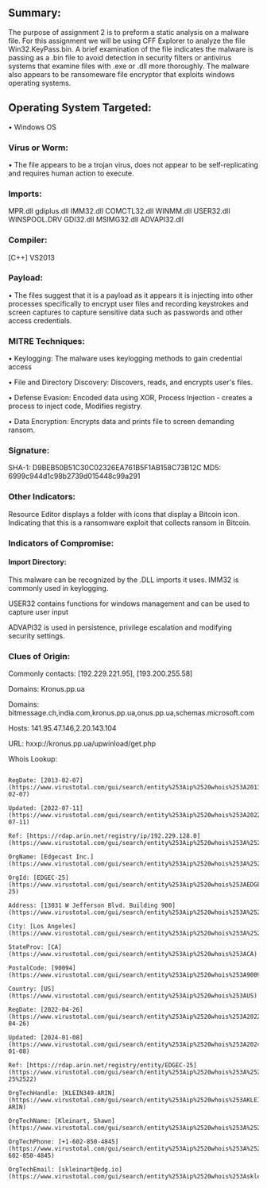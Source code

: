 ## Summary:

The purpose of assignment 2 is to preform a static analysis on a malware file. For this assignment we will be using CFF Explorer to analyze the file Win32.KeyPass.bin. A brief examination of the file indicates the malware is passing as a .bin file to avoid detection in security filters or antivirus systems that examine files with .exe or .dll more thoroughly. The malware also appears to be ransomeware file encryptor that exploits windows operating systems. 

## Operating System Targeted:

• Windows OS

### Virus or Worm:

• The file appears to be a trojan virus, does not appear to be self-replicating and requires human action to execute. 

### Imports:

MPR.dll
gdiplus.dll 
IMM32.dll 
COMCTL32.dll 
WINMM.dll 
USER32.dll 
WINSPOOL.DRV 
GDI32.dll 
MSIMG32.dll 
ADVAPI32.dll

### Compiler:

[C++] VS2013

### Payload:

• The files suggest that it is a payload as it appears it is injecting into other processes specifically to encrypt user files and recording keystrokes and screen captures to capture sensitive data such as passwords and other access credentials. 

### MITRE Techniques:

• Keylogging: The malware uses keylogging methods to gain credential access 

• File and Directory Discovery: Discovers, reads, and encrypts user's files.

• Defense Evasion: Encoded data using XOR, Process Injection - creates a process to inject code, Modifies registry. 

• Data Encryption: Encrypts data and prints file to screen demanding ransom.

### Signature:

SHA-1: D9BEB50B51C30C02326EA761B5F1AB158C73B12C
MD5: 6999c944d1c98b2739d015448c99a291

### Other Indicators:

Resource Editor displays a folder with icons that display a Bitcoin icon. Indicating that this is a ransomware exploit that collects ransom in Bitcoin. 

### Indicators of Compromise:

#### Import Directory:

This malware can be recognized by the .DLL imports it uses. IMM32 is commonly used in keylogging. 

USER32 contains functions for windows management and can be used to capture user input

ADVAPI32 is used in persistence, privilege escalation and modifying security settings. 

### Clues of Origin:

Commonly contacts: [192.229.221.95], [193.200.255.58] 

Domains: Kronus.pp.ua

Domains: bitmessage.ch,india.com,kronus.pp.ua,onus.pp.ua,schemas.microsoft.com

Hosts: 141.95.47.146,2.20.143.104

URL: hxxp://kronus.pp.ua/upwinload/get.php

Whois Lookup: 

```Organization: [Edgecast Inc. (EDGEC-25)](https://www.virustotal.com/gui/search/entity%253Aip%2520whois%253A%2522Edgecast%2520Inc.%2520(EDGEC-25)%2522)

RegDate: [2013-02-07](https://www.virustotal.com/gui/search/entity%253Aip%2520whois%253A2013-02-07)

Updated: [2022-07-11](https://www.virustotal.com/gui/search/entity%253Aip%2520whois%253A2022-07-11)

Ref: [https://rdap.arin.net/registry/ip/192.229.128.0](https://www.virustotal.com/gui/search/entity%253Aip%2520whois%253A%2522https%253A%252F%252Frdap.arin.net%252Fregistry%252Fip%252F192.229.128.0%2522)

OrgName: [Edgecast Inc.](https://www.virustotal.com/gui/search/entity%253Aip%2520whois%253A%2522Edgecast%2520Inc.%2522)

OrgId: [EDGEC-25](https://www.virustotal.com/gui/search/entity%253Aip%2520whois%253AEDGEC-25)

Address: [13031 W Jefferson Blvd. Building 900](https://www.virustotal.com/gui/search/entity%253Aip%2520whois%253A%252213031%2520W%2520Jefferson%2520Blvd.%2520Building%2520900%2522)

City: [Los Angeles](https://www.virustotal.com/gui/search/entity%253Aip%2520whois%253A%2522Los%2520Angeles%2522)

StateProv: [CA](https://www.virustotal.com/gui/search/entity%253Aip%2520whois%253ACA)

PostalCode: [90094](https://www.virustotal.com/gui/search/entity%253Aip%2520whois%253A90094)

Country: [US](https://www.virustotal.com/gui/search/entity%253Aip%2520whois%253AUS)

RegDate: [2022-04-26](https://www.virustotal.com/gui/search/entity%253Aip%2520whois%253A2022-04-26)

Updated: [2024-01-08](https://www.virustotal.com/gui/search/entity%253Aip%2520whois%253A2024-01-08)

Ref: [https://rdap.arin.net/registry/entity/EDGEC-25](https://www.virustotal.com/gui/search/entity%253Aip%2520whois%253A%2522https%253A%252F%252Frdap.arin.net%252Fregistry%252Fentity%252FEDGEC-25%2522)

OrgTechHandle: [KLEIN349-ARIN](https://www.virustotal.com/gui/search/entity%253Aip%2520whois%253AKLEIN349-ARIN)

OrgTechName: [Kleinart, Shawn](https://www.virustotal.com/gui/search/entity%253Aip%2520whois%253A%2522Kleinart%252C%2520Shawn%2522)

OrgTechPhone: [+1-602-850-4845](https://www.virustotal.com/gui/search/entity%253Aip%2520whois%253A%252B1-602-850-4845)

OrgTechEmail: [skleinart@edg.io](https://www.virustotal.com/gui/search/entity%253Aip%2520whois%253Askleinart%2540edg.io)```




